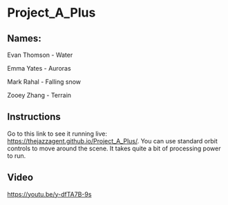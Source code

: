 # Project_A_Plus
## Names:
Evan Thomson - Water

Emma Yates - Auroras

Mark Rahal - Falling snow

Zooey Zhang - Terrain


## Instructions
Go to this link to see it running live: https://thejazzagent.github.io/Project_A_Plus/.
You can use standard orbit controls to move around the scene.
It takes quite a bit of processing power to run.

## Video
https://youtu.be/y-dfTA7B-9s
